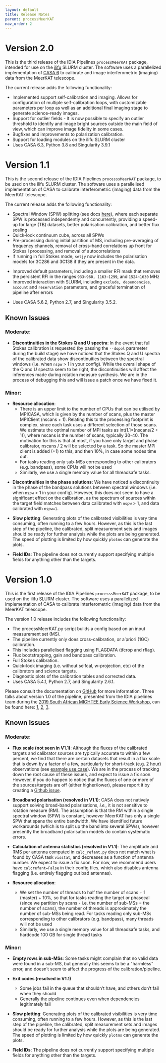 ```yaml
---
layout: default
title: Release Notes
parent: processMeerKAT
nav_order: 2
---
```


# Version 2.0

This is the third release of the IDIA Pipelines `processMeerKAT` package, intended for use on the [ilifu](https://docs.ilifu.ac.za/#/) SLURM cluster. The software uses a parallelized implementation of [CASA 6](https://casadocs.readthedocs.io/en/stable/) to calibrate and image interferometric (imaging) data from the MeerKAT telescope.

The current release adds the following functionality:

* Implemented support self-calibration and imaging. Allows for configuration of multiple self-calibration loops, with customizable parameters per loop as well as an additional final imaging stage to generate science-ready images.
* Support for outlier fields - It is now possible to specify an outlier threshold to identify and image bright sources outside the main field of view, which can improve image fidelity in some cases. 
* Bugfixes and improvements to polarization calibration.
* Support for loading modules on the ilifu SLURM cluster
* Uses CASA 6.3, Python 3.8 and Singularity 3.9.1


# Version 1.1

This is the second release of the IDIA Pipelines `processsMeerKAT` package, to be used on the ilifu SLURM cluster. The software uses a parallelised implementation of CASA to calibrate interferometric (imaging) data from the MeerKAT telescope.

The current release adds the following functionality:

* Spectral Window (SPW) splitting (see docs [here](/docs/processMeerKAT/using-the-pipeline#spw-splitting)), where each separate SPW is processed independently and concurrently, providing a speed-up for large (TB) datasets, better polarisation calibration, and better flux scaling
* Quick-look continuum cube, across all SPWs
* Pre-processing during initial partition of MS, including pre-averaging of frequency channels, removal of cross-hand correlations up front for Stokes I processing, and removal of autocorrelations
* If running in full Stokes mode, `setjy` now includes the polarisation models for 3C286 and 3C138 if they are present in the data.
<!-- * Improved performance, including ... -->
* Improved default parameters, including a smaller RFI mask that removes the persistent RFI in the ranges `933~960, 1163~1299`, and `1524~1630` MHz
* Improved interaction with SLURM, including `exclude, dependencies, account` and `reservation` parameters, and graceful termination of pipeline after errors
<!-- * Improved calculation of antenna statistics, based on flags within raw data, used to select reference antenna and flag any bad antennas -->
* Uses CASA 5.6.2, Python 2.7, and Singularity 3.5.2.

## Known Issues

### Moderate:

* **Discontinuities in the Stokes Q and U spectra**:
In the event that full Stokes calibration is requested (by passing the `--dopol` parameter during the build stage) we have noticed that the Stokes Q and U spectra of the calibrated data show discontinuities between the spectral windows (i.e. when `nspw` > 1 in your config). While the overall shape of the Q and U spectra seem to be right, the discontinuities will affect the inferences made during rotation measure synthesis. We are in the process of debugging this and will issue a patch once we have fixed it.

### Minor:

* **Resource allocation**:
   * There is an upper limit to the number of CPUs that can be utilised by MPICASA, which is given by the number of scans, plus the master MPIClient (nscans + 1). Relating this to the processing footprint is complex, since each task uses a different selection of those scans. We estimate the optimal number of MPI tasks as int(1.1*(nscans/2 + 1)), where nscans is the number of scans, typically 30-40. The motivation for this is that at most, if you have only target and phase calibrator, nscans / 2 will be selected by a task. So the master MPI client is added (+1) to this, and then 10%, in case some nodes time out.
    * For tasks reading only sub-MSs corresponding to other calibrators (e.g. bandpass), some CPUs will not be used
    * Similarly, we use a single memory value for all threadsafe tasks.

<!-- * **SLURM reports setjy jobs as FAILED**: Every time the `setjy` pipeline job is run, SLURM reports that this job failed, even though it has successfully completed. A quick glance at the last few lines of the logs will determine whether this step has legitimately failed or not. -->

* **Discontinuities in the phase solutions**: We have noticed a discontinuity in the phase of the bandpass solutions between spectral windows (i.e. when `nspw` > 1 in your config). However, this does not seem to have a significant effect on the calibration, as the spectrum of sources within the target field matches between data calibrated with `nspw` > 1, and data calibrated with `nspw=1`.

* **Slow plotting**: Generating plots of the calibrated visibilities is very time consuming, often running to a few hours. However, as this is the last step of the pipeline, the calibrated, split measurement sets and images should be ready for further analysis while the plots are being generated. The speed of plotting is limited by how quickly `plotms` can generate the plots.

* **Field IDs**: The pipeline does not currently support specifying multiple fields for anything other than the targets.

# Version 1.0

This is the first release of the IDIA Pipelines `processsMeerKAT` package, to be used on the ilifu SLURM cluster. The software uses a parallelized implementation of CASA to calibrate interferometric (imaging) data from the MeerKAT telescope.

The version 1.0 release includes the following functionality:

* The processMeerKAT.py script builds a config based on an input measurement set (MS).
* The pipeline currently only does cross-calibration, or a’priori (1GC) calibration.
* This includes parallelised flagging using FLAGDATA (tfcrop and rflag).
* Flux bootstrapping, gain and bandpass calibration.
* Full Stokes calibration.
* Quick-look imaging (i.e. without selfcal, w-projection, etc) of the calibrators and science targets.
* Diagnostic plots of the calibration tables and corrected data.
* Uses CASA 5.4.1, Python 2.7, and Singularity 2.6.1.

Please consult the documentation on [GitHub](https://idia-pipelines.github.io/) for more information. Three talks about version 1.0 of the pipeline, presented from the IDIA pipelines team during the [2019 South African MIGHTEE Early Science Workshop](https://www.idia.ac.za/mightee-uwc-2019/), can be found here: [1](/assets/Talk1.pdf), [2](/assets/Talk2.pdf), [3](/assets/Talk3.pdf).

## Known Issues

### Moderate:

* **Flux scale (not seen in V1.1)**: Although the fluxes of the calibrated targets and calibrator sources are typically accurate to within a few percent, we find that there are certain datasets that result in a flux scale that is down by a factor of a few, particularly for short-track (e.g. 2 hour) observations (see [example use case](/docs/processMeerKAT/Example-Use-Cases#short-track-observations-and-fluxscale-issues)). We are in the process of tracking down the root cause of these issues, and expect to issue a fix soon. However, if you do happen to notice that the fluxes of one or more of the sources/targets are off (either higher/lower), please report it by creating a [Github issue](https://github.com/idia-astro/pipelines/issues).

* **Broadband polarisation (resolved in V1.1)**: CASA does not natively support solving broad-band polarisations, _i.e.,_ it is not sensitive to rotation measure (RM). The assumption is that the RM within a single spectral window (SPW) is constant, however MeerKAT has only a single SPW that spans the entire bandwidth. We have identified future workarounds (which is to split up the band into several SPWs), however presently the broadband polarisation models do contain systematic errors.

* **Calculation of antenna statistics (resolved in V1.1)**: The amplitude and RMS per antenna computed in `calc_refant.py` does not match what is found by CASA task `visstat`, and decreases as a function of antenna number. We expect to issue a fix soon. For now, we recommend users have `calcrefant=False` in their config files, which also disables antenna flagging (i.e. entirely flagging out bad antennas).

* **Resource allocation**:
   * We set the number of threads to half the number of scans + 1 (master) + 10%, so that for tasks reading the target or phasecal (since we partition by scans - i.e. the number of sub-MSs = the number of scans), the number of threads is approximately the number of sub-MSs being read. For tasks reading only sub-MSs corresponding to other calibrators (e.g. bandpass), many threads will not be used
   * Similarly, we use a single memory value for all threadsafe tasks, and hardcode 100 GB for single thread tasks

### Minor:

* **Empty rows in sub-MSs**: Some tasks might complain that no valid data were found in a sub-MS, but generally this seems to be a "harmless" error, and doesn’t seem to affect the progress of the calibration/pipeline.

* **Exit codes (resolved in V1.1)**
   * Some jobs fail in the queue that shouldn’t have, and others don’t fail when they should
   * Generally the pipeline continues even when dependencies legitimately fail

* **Slow plotting**: Generating plots of the calibrated visibilities is very time consuming, often running to a few hours. However, as this is the last step of the pipeline, the calibrated, split measurement sets and images should be ready for further analysis while the plots are being generated. The speed of plotting is limited by how quickly `plotms` can generate the plots.

* **Field IDs**: The pipeline does not currently support specifying multiple fields for anything other than the targets.

